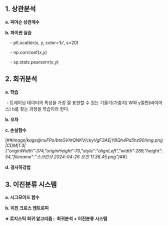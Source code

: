 ## 1\. 상관분석

**a. 피어슨 상관계수**

**b. 파이썬 실습**

    - plt.scatter(x, y, color='b', s=20)

    - np.corrcoef(x,y)

    - sp.stats.pearsonr(x,y)

## 2\. 회귀분석

**a. 학습**

 - 트레이닝 데이터의 특성을 가장 잘 표현할 수 있는 기울기(가중치) W와 y절편(바이어스) b를 찾는 과정을 학습이라 한다.

**b. 오차**

**c. 손실함수**

[##_Image|kage@nuFPo/btsGVhtQNKV/ckyVgF3AEjYBQh4Pa5hz90/img.png|CDM|1.3|{"originWidth":374,"originHeight":70,"style":"alignLeft","width":289,"height":54,"filename":"스크린샷 2024-04-26 오전 11.36.45.png"}_##]

**d. 경사하강법**

## 3\. 이진분류 시스템

**a. 시그모이드 함수**

**b. 이진 크로스 엔트로피**

**※ 로지스틱 회귀 알고리즘 :  회귀분석 + 이진분류 시스템**
